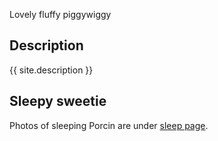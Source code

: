 Lovely fluffy piggywiggy

## Description
{{ site.description }}

## Sleepy sweetie 
Photos of sleeping Porcin are under [sleep page](Sleep).